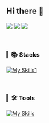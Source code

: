 ## Hi there 👋

<a href="https://velog.io/@jay-onee/posts"><img src="https://img.shields.io/badge/Velog-11B48A?style=for-the-badge&logo=Vimeo&logoColor=white&link=https://velog.io/@jay-onee/posts"/></a>
<a href="https://www.linkedin.com/in/jayone0908/"><img src="http://img.shields.io/badge/LinkedIn-0072b1?style=for-the-badge&logo=Linkedin&logoColor=white&link=https://www.linkedin.com/in/jayone0908/"/></a>
<a href="mailto:wodnjs4098@gmail.com"><img src="https://img.shields.io/badge/Gmail-d14836?style=for-the-badge&logo=Gmail&logoColor=white&link=wodnjs4098@gmail.com"/></a>

<br>


### ▎📚 Stacks

[![My Skills1](https://skillicons.dev/icons?i=py,c,html,js,css,mysql,pytorch,react,ros)](https://skillicons.dev)

<br>

### ▎🛠 Tools

[![My Skills](https://skillicons.dev/icons?i=md,github,git,figma,anaconda,linux,ubuntu,docker)](https://skillicons.dev)

<br>
